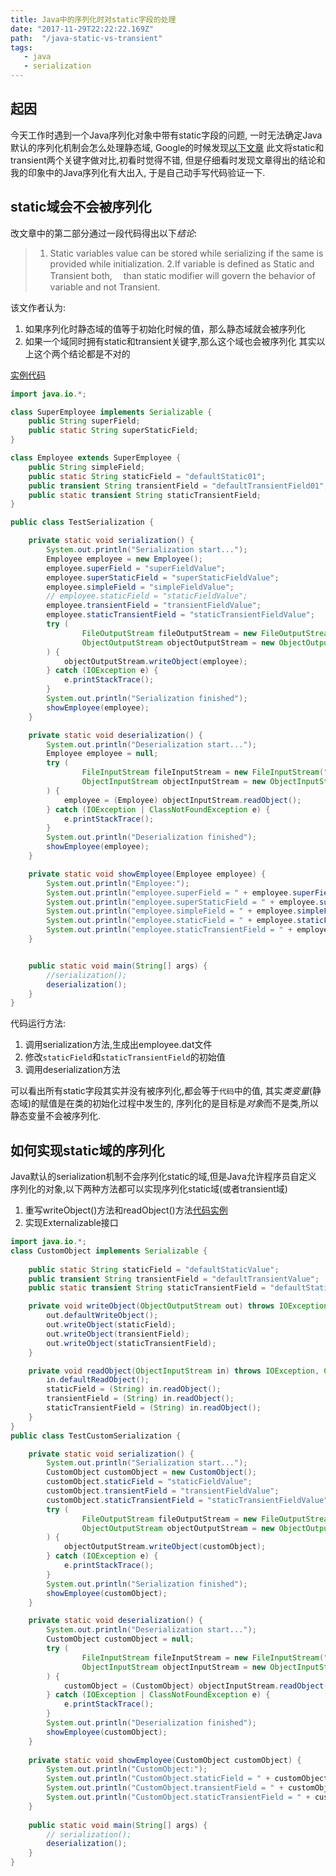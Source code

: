 ```yaml
---
title: Java中的序列化时对static字段的处理
date: "2017-11-29T22:22:22.169Z"
path:  "/java-static-vs-transient"
tags:
   - java
   - serialization
---
```


## 起因
今天工作时遇到一个Java序列化对象中带有static字段的问题,
一时无法确定Java默认的序列化机制会怎么处理静态域,
Google的时候发现[以下文章](http://javabeginnerstutorial.com/core-java-tutorial/transient-vs-static-variable-java/)
此文将static和transient两个关键字做对比,初看时觉得不错,
但是仔细看时发现文章得出的结论和我的印象中的Java序列化有大出入,
于是自己动手写代码验证一下.


## static域会不会被序列化
改文章中的第二部分通过一段代码得出以下*结论*:
> 1. Static variables value can be stored 
> while serializing if the same is provided while initialization.
> 2.If variable is defined as Static and Transient both, 
>　than static modifier will govern the behavior of variable and not Transient.

该文作者认为: 
1. 如果序列化时静态域的值等于初始化时候的值，那么静态域就会被序列化
2. 如果一个域同时拥有static和transient关键字,那么这个域也会被序列化
其实以上这个两个结论都是不对的

[实例代码](TestSerialization.java)

```java
import java.io.*;

class SuperEmployee implements Serializable {
    public String superField;
    public static String superStaticField;
}

class Employee extends SuperEmployee {
    public String simpleField;
    public static String staticField = "defaultStatic01";
    public transient String transientField = "defaultTransientField01";
    public static transient String staticTransientField;
}

public class TestSerialization {

    private static void serialization() {
        System.out.println("Serialization start...");
        Employee employee = new Employee();
        employee.superField = "superFieldValue";
        employee.superStaticField = "superStaticFieldValue";
        employee.simpleField = "simpleFieldValue";
        // employee.staticField = "staticFieldValue";
        employee.transientField = "transientFieldValue";
        employee.staticTransientField = "staticTransientFieldValue";
        try (
                FileOutputStream fileOutputStream = new FileOutputStream("./employee.dat");
                ObjectOutputStream objectOutputStream = new ObjectOutputStream(fileOutputStream);
        ) {
            objectOutputStream.writeObject(employee);
        } catch (IOException e) {
            e.printStackTrace();
        }
        System.out.println("Serialization finished");
        showEmployee(employee);
    }

    private static void deserialization() {
        System.out.println("Deserialization start...");
        Employee employee = null;
        try (
                FileInputStream fileInputStream = new FileInputStream("./employee.dat");
                ObjectInputStream objectInputStream = new ObjectInputStream(fileInputStream);
        ) {
            employee = (Employee) objectInputStream.readObject();
        } catch (IOException | ClassNotFoundException e) {
            e.printStackTrace();
        }
        System.out.println("Deserialization finished");
        showEmployee(employee);
    }

    private static void showEmployee(Employee employee) {
        System.out.println("Employee:");
        System.out.println("employee.superField = " + employee.superField);
        System.out.println("employee.superStaticField = " + employee.superStaticField);
        System.out.println("employee.simpleField = " + employee.simpleField);
        System.out.println("employee.staticField = " + employee.staticField);
        System.out.println("employee.staticTransientField = " + employee.staticTransientField);
    }


    public static void main(String[] args) {
        //serialization();
        deserialization();
    }
}
```

代码运行方法:
1. 调用serialization方法,生成出employee.dat文件
2. 修改`staticField`和`staticTransientField`的初始值
3. 调用deserialization方法

可以看出所有static字段其实并没有被序列化,都会等于`代码`中的值,
其实*类变量*(静态域)的赋值是在类的初始化过程中发生的,
序列化的是目标是*对象*而不是类,所以静态变量不会被序列化.

## 如何实现static域的序列化
Java默认的serialization机制不会序列化static的域,但是Java允许程序员自定义
序列化的对象,以下两种方法都可以实现序列化static域(或者transient域)
1. 重写writeObject()方法和readObject()方法[代码实例](TestCustomSerialization.java)
2. 实现Externalizable接口

```java
import java.io.*;
class CustomObject implements Serializable {
    
    public static String staticField = "defaultStaticValue";
    public transient String transientField = "defaultTransientValue";
    public static transient String staticTransientField = "defaultStaticTransientValue";

    private void writeObject(ObjectOutputStream out) throws IOException {
        out.defaultWriteObject();
        out.writeObject(staticField);
        out.writeObject(transientField);
        out.writeObject(staticTransientField);
    }

    private void readObject(ObjectInputStream in) throws IOException, ClassNotFoundException {
        in.defaultReadObject();
        staticField = (String) in.readObject();
        transientField = (String) in.readObject();
        staticTransientField = (String) in.readObject();
    }
}
public class TestCustomSerialization {

    private static void serialization() {
        System.out.println("Serialization start...");
        CustomObject customObject = new CustomObject();
        customObject.staticField = "staticFieldValue";
        customObject.transientField = "transientFieldValue";
        customObject.staticTransientField = "staticTransientFieldValue";
        try (
                FileOutputStream fileOutputStream = new FileOutputStream("./customObject.dat");
                ObjectOutputStream objectOutputStream = new ObjectOutputStream(fileOutputStream);
        ) {
            objectOutputStream.writeObject(customObject);
        } catch (IOException e) {
            e.printStackTrace();
        }
        System.out.println("Serialization finished");
        showEmployee(customObject);
    }

    private static void deserialization() {
        System.out.println("Deserialization start...");
        CustomObject customObject = null;
        try (
                FileInputStream fileInputStream = new FileInputStream("./customObject.dat");
                ObjectInputStream objectInputStream = new ObjectInputStream(fileInputStream);
        ) {
            customObject = (CustomObject) objectInputStream.readObject();
        } catch (IOException | ClassNotFoundException e) {
            e.printStackTrace();
        }
        System.out.println("Deserialization finished");
        showEmployee(customObject);
    }
    
    private static void showEmployee(CustomObject customObject) {
        System.out.println("CustomObject:");
        System.out.println("CustomObject.staticField = " + customObject.staticField);
        System.out.println("CustomObject.transientField = " + customObject.transientField);
        System.out.println("CustomObject.staticTransientField = " + customObject.staticTransientField);
    }
    
    public static void main(String[] args) {
        // serialization();
        deserialization();
    }
}
```
